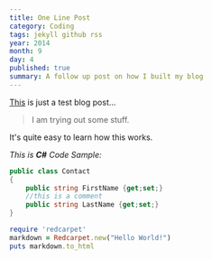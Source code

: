```yaml
---
title: One Line Post
category: Coding
tags: jekyll github rss
year: 2014
month: 9
day: 4
published: true
summary: A follow up post on how I built my blog
---
```


[This](http://contra.gr) is just a test blog post...

> I am trying out some stuff.

It's quite easy to learn how this works.

*This is **C#** Code Sample:*

```csharp
public class Contact
{
	public string FirstName {get;set;}
	//this is a comment
	public string LastName {get;set;}
}
```



```ruby
require 'redcarpet'
markdown = Redcarpet.new("Hello World!")
puts markdown.to_html
```




